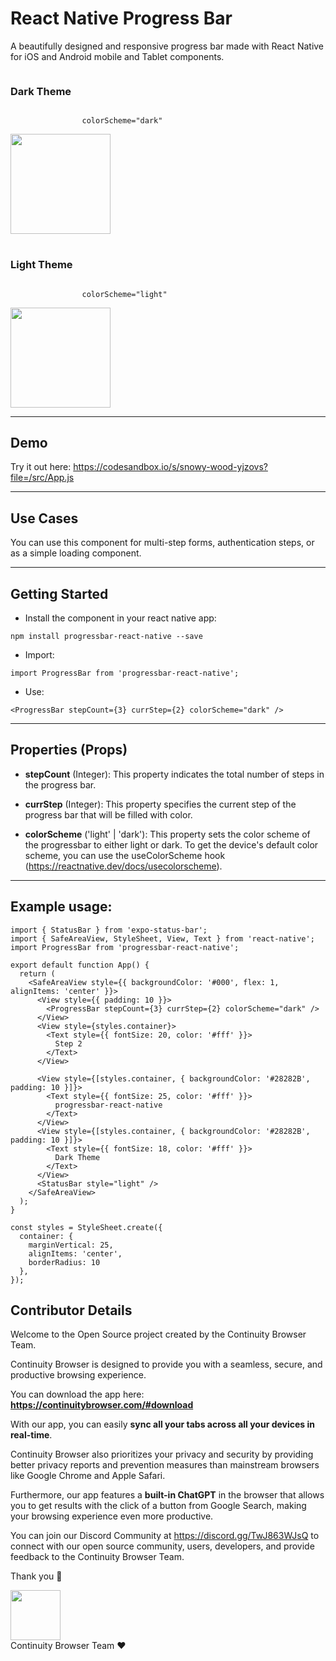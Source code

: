 # React Native Progress Bar
A beautifully designed and responsive progress bar made with React Native for iOS and Android mobile and Tablet components.

<div style="display: flex; gap: 1rem; flex-direction: column; flex-wrap: wrap; justify-content: center;">
    <div>
        <h3>Dark Theme</h3>
        <div>
            <code>
                colorScheme="dark"
            </code>
        </div>
        <img src="https://i.ibb.co/Sr9T8Dh/dark.png" style="width: 10rem; height: auto;" />
    </div>
    <div>
        <h3>Light Theme</h3>
        <div>
            <code>
                colorScheme="light"
            </code>
        </div>
        <img src="https://i.ibb.co/qdN3VZ9/light.png" style="width: 10rem; height: auto;" />
    </div>
</div>

<hr />

## Demo
Try it out here: https://codesandbox.io/s/snowy-wood-yjzovs?file=/src/App.js

<hr />

## Use Cases
You can use this component for multi-step forms, authentication steps, or as a simple loading component.

<hr />

## Getting Started
- Install the component in your react native app:
```
npm install progressbar-react-native --save
```

- Import:
```
import ProgressBar from 'progressbar-react-native';
```

- Use:
```
<ProgressBar stepCount={3} currStep={2} colorScheme="dark" />
```


<hr/>

## Properties (Props)
- <b>stepCount</b> (Integer): This property indicates the total number of steps in the progress bar.

- <b>currStep</b> (Integer): This property specifies the current step of the progress bar that will be filled with color.

- <b>colorScheme</b> ('light' | 'dark'): This property sets the color scheme of the progressbar to either light or dark. To get the device's default color scheme, you can use the useColorScheme hook (https://reactnative.dev/docs/usecolorscheme).


<hr />

## Example usage:
```
import { StatusBar } from 'expo-status-bar';
import { SafeAreaView, StyleSheet, View, Text } from 'react-native';
import ProgressBar from 'progressbar-react-native';

export default function App() {
  return (
    <SafeAreaView style={{ backgroundColor: '#000', flex: 1, alignItems: 'center' }}>
      <View style={{ padding: 10 }}>
        <ProgressBar stepCount={3} currStep={2} colorScheme="dark" />
      </View>
      <View style={styles.container}>
        <Text style={{ fontSize: 20, color: '#fff' }}>
          Step 2
        </Text>
      </View>

      <View style={[styles.container, { backgroundColor: '#28282B', padding: 10 }]}>
        <Text style={{ fontSize: 25, color: '#fff' }}>
          progressbar-react-native
        </Text>
      </View>
      <View style={[styles.container, { backgroundColor: '#28282B', padding: 10 }]}>
        <Text style={{ fontSize: 18, color: '#fff' }}>
          Dark Theme
        </Text>
      </View>
      <StatusBar style="light" />
    </SafeAreaView>
  );
}

const styles = StyleSheet.create({
  container: {
    marginVertical: 25,
    alignItems: 'center',
    borderRadius: 10
  },
});
```

## Contributor Details
Welcome to the Open Source project created by the Continuity Browser Team. 

Continuity Browser is designed to provide you with a seamless, secure, and productive browsing experience.

You can download the app here:
<b>
https://continuitybrowser.com/#download
</b>

With our app, you can easily <b>sync all your tabs across all your devices in real-time</b>. 

Continuity Browser also prioritizes your privacy and security by providing better privacy reports and prevention measures than mainstream browsers like Google Chrome and Apple Safari.

Furthermore, our app features a <b>built-in ChatGPT</b> in the browser that allows you to get results with the click of a button from Google Search, making your browsing experience even more productive.

You can join our Discord Community at https://discord.gg/TwJ863WJsQ to connect with our open source community, users, developers, and provide feedback to the Continuity Browser Team.

Thank you 🎉
<div>
    <img src="https://continuitybrowser.com/assets/logo-dark.png" style="width: 5rem; height: auto;" />
</div>
Continuity Browser Team ❤️